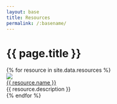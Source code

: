 ```yaml
---
layout: base
title: Resources
permalink: /:basename/
---
```


# {{ page.title }}

<div class="mt-8 grid grid-cols-3 gap-6">
{% for resource in site.data.resources %}
  <div class="border border-gray-300">
    <a href="{{ resource.link }}">
      <img src="/uploads/{{ resource.image }}">
    </a>
    <div class="p-4">
      <a href="{{ resource.link }}">{{ resource.name }}</a>
      <div class="mt-2 text-gray-600">{{ resource.description }}</div>
    </div>
  </div>
{% endfor %}
</div>
